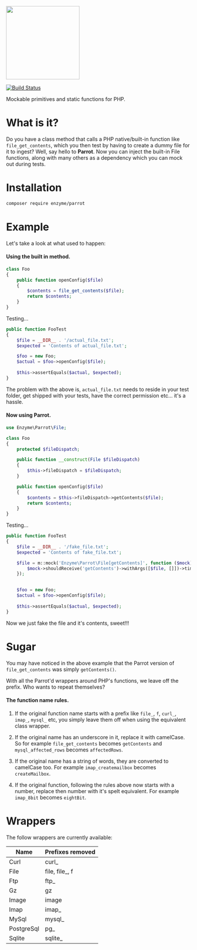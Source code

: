 <img src="https://cloud.githubusercontent.com/assets/2805249/11685005/7af1aa74-9ec1-11e5-924c-711068f7adde.png" width="200">

[![Build Status](https://travis-ci.org/parrot/name.svg?branch=master)](https://travis-ci.org/enzyme/parrot)

Mockable primitives and static functions for PHP.

# What is it?

Do you have a class method that calls a PHP native/built-in function like `file_get_contents`, which you then test by having to create a dummy file for it to ingest? Well, say hello to **Parrot**. Now you can inject the built-in File functions, along with many others as a dependency which you can mock out during tests.

# Installation

```bash
composer require enzyme/parrot
```

# Example

Let's take a look at what used to happen:

#### Using the built in method.

```php
class Foo
{
    public function openConfig($file) 
    {
        $contents = file_get_contents($file);
        return $contents;
    }
}
```

Testing...

```php
public function FooTest
{
    $file = __DIR__ . '/actual_file.txt';
    $expected = 'Contents of actual_file.txt';

    $foo = new Foo;
    $actual = $foo->openConfig($file);
    
    $this->assertEquals($actual, $expected);
}
```

The problem with the above is, `actual_file.txt` needs to reside in your test folder, get shipped with your tests, have the correct permission etc... it's a hassle.

#### Now using Parrot.

```php
use Enzyme\Parrot\File;

class Foo
{
    protected $fileDispatch;

    public function __construct(File $fileDispatch)
    {
        $this->fileDispatch = $fileDispatch;
    }

    public function openConfig($file) 
    {
        $contents = $this->fileDispatch->getContents($file);
        return $contents;
    }
}
```

Testing...

```php
public function FooTest
{
    $file = __DIR__ . '/fake_file.txt';
    $expected = 'Contents of fake_file.txt';

    $file = m::mock('Enzyme\Parrot\File[getContents]', function ($mock) use ($expected, $file) {
        $mock->shouldReceive('getContents')->withArgs([$file, []])->times(1)->andReturn($expected);
    });
    

    $foo = new Foo;
    $actual = $foo->openConfig($file);
    
    $this->assertEquals($actual, $expected);
}
```

Now we just fake the file and it's contents, sweet!!!

# Sugar

You may have noticed in the above example that the Parrot version of `file_get_contents` was simply `getContents()`. 

With all the Parrot'd wrappers around PHP's functions, we leave off the prefix. Who wants to repeat themselves?

#### The function name rules.

1. If the original function name starts with a prefix like `file_`, `f`, `curl_`, `imap_`, `mysql_` etc, you simply leave them off when using the equivalent class wrapper.

2. If the original name has an underscore in it, replace it with camelCase. So for example `file_get_contents` becomes `getContents` and `mysql_affected_rows` becomes `affectedRows`.

3. If the original name has a string of words, they are converted to camelCase too. For example `imap_createmailbox` becomes `createMailbox`.

4. If the original function, following the rules above now starts with a number, replace then number with it's spelt equivalent. For example `imap_8bit` becomes `eightBit`.

# Wrappers

The follow wrappers are currently available:

Name | Prefixes removed
-----|-----------------
Curl | curl_
File | file, file_, f
Ftp  | ftp_
Gz   | gz
Image | image
Imap | imap_
MySql | mysql_
PostgreSql | pg_
Sqlite | sqlite_